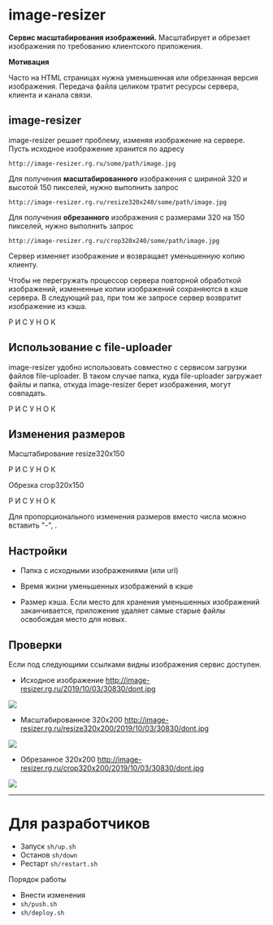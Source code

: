 # image-resizer

**Сервис масштабирования изображений.**
Масштабирует и обрезает изображения по требованию клиентского приложения.


**Мотивация**

Часто на HTML страницах нужна уменьшенная или обрезанная версия изображения. Передача файла целиком тратит ресурсы сервера, клиента и канала связи. 

##  image-resizer

image-resizer решает проблему, изменяя изображение на сервере. Пусть исходное изображение хранится по адресу

    http://image-resizer.rg.ru/some/path/image.jpg

    
Для получения **масштабированного** изображения с шириной 320 и высотой 150 пикселей, нужно выполнить запрос

    http://image-resizer.rg.ru/resize320x240/some/path/image.jpg

Для получения **обрезанного** изображения с размерами 320 на 150 пикселей, нужно выполнить запрос    

    http://image-resizer.rg.ru/crop320x240/some/path/image.jpg


Сервер изменяет изображение и возвращает уменьшенную копию клиенту.

Чтобы не перегружать процессор сервера повторной обработкой изображений, измененные копии изображений сохраняются в кэше сервера. В следующий раз, при том же запросе сервер возвратит изображение из кэша. 

Р И С У Н О К



## Использование с file-uploader

image-resizer удобно использовать совместно с сервисом загрузки файлов file-uploader. В таком случае папка, куда file-uploader загружает файлы и папка, откуда image-resizer берет изображения, могут совпадать.


Р И С У Н О К


## Изменения размеров

Масштабирование  resize320x150

Р И С У Н О К

Обрезка crop320x150

Р И С У Н О К

Для пропорционального изменения размеров вместо числа можно вставить "-", .


## Настройки

- Папка с исходными изображениями (или url)

- Время жизни уменьшенных изображений в кэше

- Размер кэша. Если место для хранения уменьшенных изображений заканчивается, приложение удаляет самые старые файлы освобождая место для новых.


## Проверки

Если под следующими ссылками видны изображения сервис доступен.

- Исходное изображение <http://image-resizer.rg.ru/2019/10/03/30830/dont.jpg>

<img src="http://image-resizer.rg.ru/2019/10/03/30830/dont.jpg">

- Масштабированное 320x200  <http://image-resizer.rg.ru/resize320x200/2019/10/03/30830/dont.jpg>

<img src="http://image-resizer.rg.ru/resize320x200/2019/10/03/30830/dont.jpg">

- Обрезанное 320x200 <http://image-resizer.rg.ru/crop320x200/2019/10/03/30830/dont.jpg>

<img src="http://image-resizer.rg.ru/crop320x200/2019/10/03/30830/dont.jpg">

<!-- ## Нагрузочное тестирование -->

------------------------------- 

#  Для разработчиков

- Запуск `sh/up.sh`
- Останов `sh/down`
- Рестарт `sh/restart.sh`  

Порядок работы

- Внести изменения
- `sh/push.sh`
- `sh/deploy.sh`


